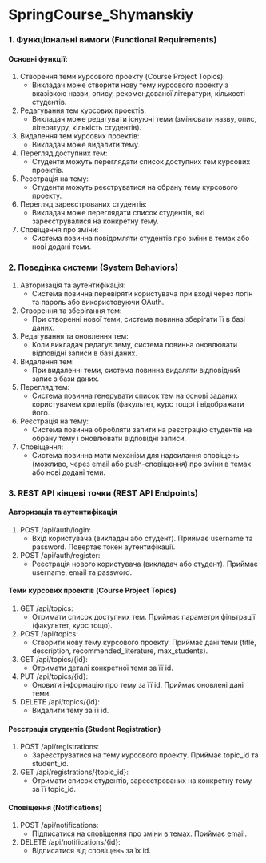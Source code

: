 # SpringCourse_Shymanskiy

### 1. Функціональні вимоги (Functional Requirements)

#### Основні функції:
1. Створення теми курсового проекту (Course Project Topics):
    - Викладач може створити нову тему курсового проекту з вказівкою назви, опису, рекомендованої літератури, кількості студентів.
2. Редагування тем курсових проектів:
    - Викладач може редагувати існуючі теми (змінювати назву, опис, літературу, кількість студентів).
3. Видалення тем курсових проектів:
    - Викладач може видалити тему.
4. Перегляд доступних тем:
    - Студенти можуть переглядати список доступних тем курсових проектів.
5. Реєстрація на тему:
    - Студенти можуть реєструватися на обрану тему курсового проекту.
6. Перегляд зареєстрованих студентів:
    - Викладач може переглядати список студентів, які зареєструвалися на конкретну тему.
7. Сповіщення про зміни:
    - Система повинна повідомляти студентів про зміни в темах або нові додані теми.

### 2. Поведінка системи (System Behaviors)

1. Авторизація та аутентифікація:
    - Система повинна перевіряти користувача при вході через логін та пароль або використовуючи OAuth.
2. Створення та зберігання тем:
    - При створенні нової теми, система повинна зберігати її в базі даних.
3. Редагування та оновлення тем:
    - Коли викладач редагує тему, система повинна оновлювати відповідні записи в базі даних.
4. Видалення тем:
    - При видаленні теми, система повинна видаляти відповідний запис з бази даних.
5. Перегляд тем:
    - Система повинна генерувати список тем на основі заданих користувачем критеріїв (факультет, курс тощо) і відображати його.
6. Реєстрація на тему:
    - Система повинна обробляти запити на реєстрацію студентів на обрану тему і оновлювати відповідні записи.
7. Сповіщення:
    - Система повинна мати механізм для надсилання сповіщень (можливо, через email або push-сповіщення) про зміни в темах або нові додані теми.

### 3. REST API кінцеві точки (REST API Endpoints)

#### Авторизація та аутентифікація
1. POST /api/auth/login:
    - Вхід користувача (викладач або студент). Приймає username та password. Повертає токен аутентифікації.
2. POST /api/auth/register:
    - Реєстрація нового користувача (викладач або студент). Приймає username, email та password.

#### Теми курсових проектів (Course Project Topics)
1. GET /api/topics:
    - Отримати список доступних тем. Приймає параметри фільтрації (факультет, курс тощо).
2. POST /api/topics:
    - Створити нову тему курсового проекту. Приймає дані теми (title, description, recommended_literature, max_students).
3. GET /api/topics/{id}:
    - Отримати деталі конкретної теми за її id.
4. PUT /api/topics/{id}:
    - Оновити інформацію про тему за її id. Приймає оновлені дані теми.
5. DELETE /api/topics/{id}:
    - Видалити тему за її id.

#### Реєстрація студентів (Student Registration)
1. POST /api/registrations:
    - Зареєструватися на тему курсового проекту. Приймає topic_id та student_id.
2. GET /api/registrations/{topic_id}:
    - Отримати список студентів, зареєстрованих на конкретну тему за її topic_id.

#### Сповіщення (Notifications)
1. POST /api/notifications:
    - Підписатися на сповіщення про зміни в темах. Приймає email.
2. DELETE /api/notifications/{id}:
    - Відписатися від сповіщень за їх id.
